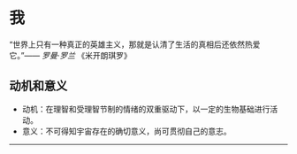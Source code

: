 # 我

“世界上只有一种真正的英雄主义，那就是认清了生活的真相后还依然热爱它。”—— *罗曼·罗兰* 《米开朗琪罗》

## 动机和意义

- 动机：在理智和受理智节制的情绪的双重驱动下，以一定的生物基础进行活动。
- 意义：不可得知宇宙存在的确切意义，尚可贯彻自己的意志。

---

<!-- ## 所谓动机和意义

动机和意义，到底是动机先于意义，还是意义先于动机。

子曰：“思而不学则殆。”书读得太少，想得太多是很危险的。然而现在的我正是处于这种阶段。

生命云云，不宜看得太轻，否则草菅人命；也不能看得太重，免得只顾小命要紧。 -->
